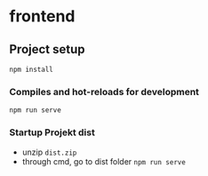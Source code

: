 # frontend

## Project setup
```
npm install
```

### Compiles and hot-reloads for development
```
npm run serve
```

### Startup Projekt dist
- unzip ```dist.zip```
- through cmd, go to dist folder
```npm run serve```
